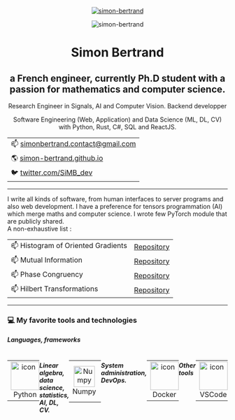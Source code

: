 <p align="center">
 <a href="https://github.com/Simon-Bertrand"><img src="https://github-profile-trophy.vercel.app/?username=Simon-Bertrand&theme=monokai&title=MultiLanguage,Commits,Stars,Followers,PullRequest,Repositories,Experience,Issues&no-bg=true&no-frame=true" alt="simon-bertrand" /></a>
</p>
<p align="center"> <img src="https://komarev.com/ghpvc/?username=simon-bertrand&label=Profile%20views&color=0e75b6&style=flat" alt="simon-bertrand" /> </p>

<h1 align="center">
  Simon Bertrand
</h1>

<h2 align="center">a French engineer, currently Ph.D student with a passion for mathematics and computer science.</h2>

<p align="center">Research Engineer in Signals, AI and Computer Vision. Backend developper</p>
<p align="center">Software Engineering (Web, Application) and Data Science (ML, DL, CV) with Python, Rust, C#, SQL and ReactJS.</p>
<table align="center">
 <tr><td>📫  <a href="mailto:simonbertrand.contact@gmail.com" alt="Email" >simonbertrand.contact@gmail.com</a></td></tr>
 <tr><td>🌎 <a href="https://simon-bertrand.github.io/" alt="Website BERTRAND Simon">simon-bertrand.github.io</a></td></tr>
 <tr><td>🐦 <a href="https://twitter.com/SiMB_dev" title="Join me on Twitter">twitter.com/SiMB_dev</a></td></tr>
</table>
<hr />
I write all kinds of software, from human interfaces to server programs and also web development. 
I have a preference for tensors programmation (AI) which merge maths and computer science.
I wrote few PyTorch module that are publicly shared.<br />
A non-exhaustive list :
<table align="center">
 <tr>
  <td>📫 Histogram of Oriented Gradients</td>
  <td> <a href="https://github.com/Simon-Bertrand/HOG-PyTorch" alt="HOG" >Repository</a></td>
 </tr>
  <tr>
  <td>📫 Mutual Information</td>
  <td><a href="https://github.com/Simon-Bertrand/MutualInformation-PyTorch" alt="MI" >Repository</a></td>
 </tr>
  <tr>
  <td>📫 Phase Congruency</td>
  <td><a href="https://github.com/Simon-Bertrand/2DPhaseCongruency-PyTorch" alt="PC" >Repository</a></td>
 </tr>
   <tr>
  <td>📫  Hilbert Transformations</td>
  <td><a href="2DHilbertTransformations-PyTorch" alt="HT" >Repository</a></td>
 </tr>
 
 
</table>

<hr />
<h3>💻 My favorite tools and technologies</h3>

##### Languages, frameworks
<div style="display: flex; align-items: flex-start; align: center">
<table align="center">
  <tr>
    <td align="center" width="96">
        <img src="https://techstack-generator.vercel.app/python-icon.svg" alt="icon" width="65" height="65" />
      <br>Python
    </td>
    <td align="center" width="96">
        <img src="https://skillicons.dev/icons?i=rust" alt="icon" width="65" height="65" />
      <br>Rust
    </td>
    <td align="center" width="96">
        <img src="https://skillicons.dev/icons?i=matlab" alt="icon" width="65" height="65" />
      <br>Matlab
    </td>
    <td align="center" width="96">
      <a href="#macropower-tech">
        <img src="https://techstack-generator.vercel.app/react-icon.svg" alt="icon" width="65" height="65" />
      </a>
      <br>React
    </td>
      <td align="center" width="96">
      <a href="#macropower-tech">
        <img src="https://skillicons.dev/icons?i=nextjs" alt="icon" width="65" height="65" />
      </a>
      <br>Next.js
    </td>
    <td align="center" width="96">
        <img src="https://techstack-generator.vercel.app/ts-icon.svg" alt="icon" width="65" height="65" />
      <br>TypeScript
    </td>
    <td align="center" width="96">
        <img src="https://techstack-generator.vercel.app/cpp-icon.svg" alt="icon" width="65" height="65" />
      <br>C++
    </td>
    <td align="center" width="96">
        <img src="https://techstack-generator.vercel.app/csharp-icon.svg" alt="icon" width="65" height="65" />
      <br>C#
    </td>
    <td align="center"  width="96">
        <img src="https://skillicons.dev/icons?i=html" width="65" height="65" alt="HTML5" />
      <br>HTML5
    </td>
    <td align="center" width="96">
        <img src="https://skillicons.dev/icons?i=css" width="65" height="65" alt="css" />
      <br>CSS
    </td>
    <td align="center" width="96">
        <img src="https://skillicons.dev/icons?i=tailwind" width="65" height="65" alt="tailwind" />
      <br>Tailwind
    </td>
  </tr>
</table>

##### Linear algebra, data science, statistics, AI, DL, CV.

<table align="center">
  <tr>
    <td align="center"  width="96">
        <img src="https://numpy.org/images/logo.svg" width="48" height="48" alt="Numpy" />
      <br>Numpy
    </td>
    <td align="center"  width="96">
        <img src="https://skillicons.dev/icons?i=pytorch" width="48" height="48" alt="PyTorch" />
      <br>PyTorch
    </td>
    <td align="center"  width="96">
        <img src="https://skillicons.dev/icons?i=tensorflow" width="48" height="48" alt="Tensorflow" />
      <br>Tensorflow
    </td>
    <td align="center" width="96">
        <img src="https://skillicons.dev/icons?i=sklearn" width="48" height="48" alt="scikit-learn" />
      <br>Scikit-learn
    </td>
    <td align="center"  width="96">
        <img src="https://upload.wikimedia.org/wikipedia/commons/8/86/Google_JAX_logo.svg" width="48" height="48" alt="Jax" />
      <br>Jax
    </td>
    <td align="center"  width="96">
        <img src="https://scipy.org/images/logo.svg" width="48" height="48" alt="Scipy" />
      <br>Scipy
    </td>
    <td align="center"  width="96">
        <img src="https://www.statsmodels.org/stable/_images/statsmodels-logo-v2-no-text.svg" width="48" height="48" alt="Statsmodels" />
      <br>Statsmodels
    </td>
      <td align="center"  width="96">
        <img src="https://skillicons.dev/icons?i=opencv" width="48" height="48" alt="OpenCV" />
      <br>OpenCV
    </td>
      <td align="center" width="96">
        <img src="https://skillicons.dev/icons?i=grafana" alt="icon" width="65" height="65" alt="Grafana" />
      <br>Grafana
  </td>

    
  </tr>
 
</table>

  
##### System administration, DevOps.

<table align="center">
  <tr>
  <td align="center" width="96">
        <img src="https://techstack-generator.vercel.app/docker-icon.svg" alt="icon" width="65" height="65" alt="Docker" />
      <br>Docker
    <td align="center" width="96">
        <img src="https://techstack-generator.vercel.app/github-icon.svg" alt="icon" width="65" height="65" alt="GitHub" />
      <br>Github
    </td>
    <td align="center" width="96">
        <img src="https://skillicons.dev/icons?i=gcp" alt="icon" width="65" height="65" alt="Google Cloud Platform" />
      <br>GCP
    </td>
    <td align="center" width="96"> 
        <img src="https://user-images.githubusercontent.com/25181517/192108372-f71d70ac-7ae6-4c0d-8395-51d8870c2ef0.png" width="48" height="48" alt="Git" />
      <br>Git
    </td>
    <td align="center"  width="96">
        <img src="https://upload.wikimedia.org/wikipedia/commons/3/3f/Fedora_logo.svg" width="48" height="48" alt="Fedora" />
      <br>Fedora
    </td>
    <td align="center"  width="96">
        <img src="https://d4.alternativeto.net/u7eNMUzqX40b34oxHNlkJBzMRk03EDos4QeA2Qv5DUc/rs:fill:280:280:0/g:ce:0:0/YWJzOi8vZGlzdC9pY29ucy90ci1mLWtfMjExNTgyLnBuZw.png" width="48" height="48" alt="Traefik" />
      <br>Traefik
    </td>
    <td align="center"  width="96">
        <img src="https://autoize.com/wp-content/uploads/2017/02/Portainer-logo.png" width="48" height="48" alt="Portainer" />
      <br>Portainer
    </td>
    <td align="center"  width="96">
        <img src="https://skillicons.dev/icons?i=nginx" width="48" height="48" alt="Nginx" />
      <br>Nginx
    </td>
    <td align="center"  width="96">
        <img src="https://upload.wikimedia.org/wikipedia/commons/thumb/a/ab/Logo-ubuntu_cof-orange-hex.svg/1200px-Logo-ubuntu_cof-orange-hex.svg.png" width="48" height="48" alt="Cockpit" />
      <br>Cockpit
    </td>
    <td align="center"  width="96">
        <img src="https://gitlab.isc.org/uploads/-/system/project/avatar/1/Bind_9_Mark_ISC_Blue.png" width="48" height="48" alt="Bind9" />
      <br>Bind9
    </td>
  </tr>
</table>

##### Other tools

<table align="center">
  <tr>
  <td align="center" width="96">
        <img src="https://skillicons.dev/icons?i=vscode" alt="icon" width="65" height="65" alt="VS Code" />
      <br>VSCode 
  </td>
  <td align="center" width="96">
      <img src="https://skillicons.dev/icons?i=postgres" alt="icon" width="65" height="65" alt="PostgreSQL" />
    <br>PostgreSQL
  </td>
    <td align="center" width="96">
        <img src="https://skillicons.dev/icons?i=nodejs" alt="icon" width="65" height="65" alt="Node.js" />
      <br>Node.js
  </td>
   <td align="center" width="96">
        <img src="https://skillicons.dev/icons?i=prisma" alt="icon" width="65" height="65" alt="Prisma" />
      <br>Prisma
  </td>
  <td align="center" width="96"> 
        <img src="https://cdn.icon-icons.com/icons2/1508/PNG/512/googleearth-engine_104576.png" width="65" height="65" alt="Google Earth Engine" />
      <br>GEE
    </td>
  </tr>
</table>
<br><br>
<hr />





